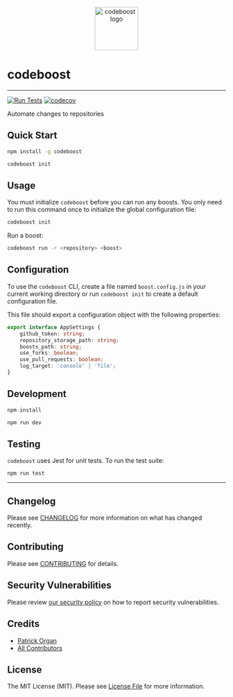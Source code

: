 <p align="center">
    <img src="https://static.permafrost.dev/images/codeboost/logo.svg" width="100" height="100" alt="codeboost logo"/>
</p>

# codeboost

---

[![Run Tests](https://github.com/permafrost-dev/codeboost/actions/workflows/run-tests.yml/badge.svg)](https://github.com/permafrost-dev/codeboost/actions/workflows/run-tests.yml) [![codecov](https://codecov.io/github/permafrost-dev/codeboost/branch/main/graph/badge.svg?token=qYptYEWlm7)](https://codecov.io/github/permafrost-dev/codeboost)

Automate changes to repositories

## Quick Start

```bash
npm install -g codeboost

codeboost init
```

## Usage

You must initialize `codeboost` before you can run any boosts. You only need to run this command once to initialize the global configuration file:

```bash
codeboost init
```

Run a boost:

```bash
codeboost run -r <repository> <boost>
```

## Configuration

To use the `codeboost` CLI, create a file named `boost.config.js` in your current working directory or run `codeboost init` to create a default configuration file.

This file should export a configuration object with the following properties:

```typescript
export interface AppSettings {
    github_token: string;
    repository_storage_path: string;
    boosts_path: string;
    use_forks: boolean;
    use_pull_requests: boolean;
    log_target: 'console' | 'file';
}
```

## Development

```bash
npm install

npm run dev
```

## Testing

`codeboost` uses Jest for unit tests. To run the test suite:

`npm run test`

---

## Changelog

Please see [CHANGELOG](CHANGELOG.md) for more information on what has changed recently.

## Contributing

Please see [CONTRIBUTING](.github/CONTRIBUTING.md) for details.

## Security Vulnerabilities

Please review [our security policy](../../security/policy) on how to report security vulnerabilities.

## Credits

-   [Patrick Organ](https://github.com/patinthehat)
-   [All Contributors](../../contributors)

## License

The MIT License (MIT). Please see [License File](LICENSE) for more information.
